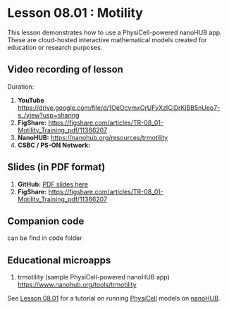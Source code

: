 # Lesson 08.01 : Motility
This lesson demonstrates how to use a PhysiCell-powered nanoHUB app. These are cloud-hosted interactive mathematical models created for education or research purposes. 

## Video recording of lesson 
Duration: 
1. **YouTube** https://drive.google.com/file/d/1OeOcvmxOrUFyXzICjDrKlBB5nUeo7-s_/view?usp=sharing
1. **FigShare:** https://figshare.com/articles/TR-08_01-Motility_Training_pdf/11366207
1. **NanoHUB:** https://nanohub.org/resources/trmotility
1. **CSBC / PS-ON Network:** 

## Slides (in PDF format)

1. **GitHub:** [PDF slides here](https://github.com/physicell-training/02-How-to-nanoHUB/blob/master/02-How-to-nanoHUB.pdf)
1. **FigShare:** https://figshare.com/articles/TR-08_01-Motility_Training_pdf/11366207

## Companion code
can be find in code folder 

## Educational microapps 
1. trmotility (sample PhysiCell-powered nanoHUB app) https://www.nanohub.org/tools/trmotility 

See [Lesson 08.01](https://github.com/physicell-training/08.01-phenotype-motility) for a tutorial on running [PhysiCell](http://PhysiCell.org) models on [nanoHUB](https://www.nanohub.org). 

